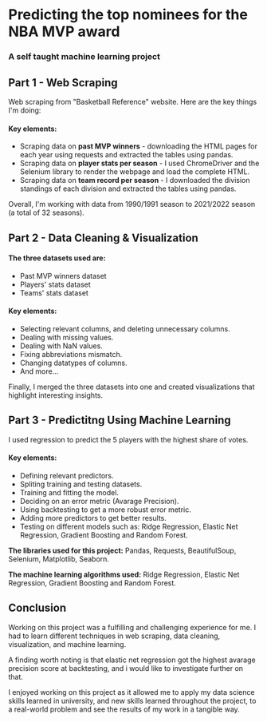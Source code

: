 # Predicting the top nominees for the NBA MVP award 
### A self taught machine learning project

## Part 1 - Web Scraping

Web scraping from "Basketball Reference" website.
Here are the key things I'm doing:

#### Key elements:
* Scraping data on **past MVP winners** - downloading the HTML pages for each year using requests and extracted the tables using pandas.
* Scraping data on **player stats per season** - I used ChromeDriver and the Selenium library to render the webpage and load the complete HTML.
* Scraping data on **team record per season** - I downloaded the division standings of each division and extracted the tables using pandas.

Overall, I'm working with data from 1990/1991 season to 2021/2022 season (a total of 32 seasons).
 
## Part 2 - Data Cleaning & Visualization

#### The three datasets used are:
* Past MVP winners dataset
* Players' stats dataset
* Teams' stats dataset

#### Key elements:
* Selecting relevant columns, and deleting unnecessary columns.
* Dealing with missing values.
* Dealing with NaN values.
* Fixing abbreviations mismatch.
* Changing datatypes of columns.
* And more...

Finally, I merged the three datasets into one and created visualizations that highlight interesting insights.

## Part 3 - Predictitng Using Machine Learning
I used regression to predict the 5 players with the highest share of votes.

#### Key elements:
* Defining relevant predictors.
* Spliting training and testing datasets.
* Training and fitting the model.
* Deciding on an error metric (Avarage Precision).
* Using backtesting to get a more robust error metric.
* Adding more predictors to get better results.
* Testing on different models such as: Ridge Regression, Elastic Net Regression, Gradient Boosting and Random Forest.


**The libraries used for this project:** Pandas, Requests, BeautifulSoup, Selenium, Matplotlib, Seaborn.

**The machine learning algorithms used:** Ridge Regression, Elastic Net Regression, Gradient Boosting and Random Forest.

## Conclusion
Working on this project was a fulfilling and challenging experience for me. I had to learn different techniques in web scraping, data cleaning, visualization, and machine learning.

A finding worth noting is that elastic net regression got the highest avarage precision score at backtesting, and i would like to investigate further on that.

I enjoyed working on this project as it allowed me to apply my data science skills learned in university, and new skills learned throughout the project, to a real-world problem and see the results of my work in a tangible way.

